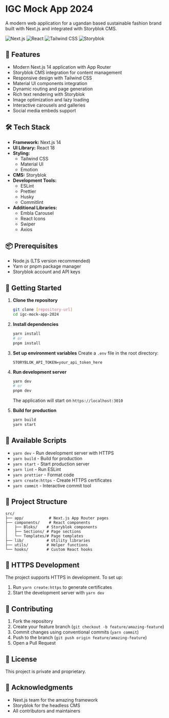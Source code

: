 # IGC Mock App 2024

A modern web application for a ugandan based sustainable fashion brand built with Next.js and integrated with Storyblok CMS.

![Next.js](https://img.shields.io/badge/Next.js-14.2.5-black)
![React](https://img.shields.io/badge/React-18-blue)
![Tailwind CSS](https://img.shields.io/badge/Tailwind%20CSS-3.4.1-38B2AC)
![Storyblok](https://img.shields.io/badge/Storyblok-CMS-09B3AF)

## 🚀 Features

- Modern Next.js 14 application with App Router
- Storyblok CMS integration for content management
- Responsive design with Tailwind CSS
- Material UI components integration
- Dynamic routing and page generation
- Rich text rendering with Storyblok
- Image optimization and lazy loading
- Interactive carousels and galleries
- Social media embeds support

## 🛠️ Tech Stack

- **Framework:** Next.js 14
- **UI Library:** React 18
- **Styling:**
  - Tailwind CSS
  - Material UI
  - Emotion
- **CMS:** Storyblok
- **Development Tools:**
  - ESLint
  - Prettier
  - Husky
  - Commitlint
- **Additional Libraries:**
  - Embla Carousel
  - React Icons
  - Swiper
  - Axios

## 📦 Prerequisites

- Node.js (LTS version recommended)
- Yarn or pnpm package manager
- Storyblok account and API keys

## 🚀 Getting Started

1. **Clone the repository**

   ```bash
   git clone [repository-url]
   cd igc-mock-app-2024
   ```

2. **Install dependencies**

   ```bash
   yarn install
   # or
   pnpm install
   ```

3. **Set up environment variables**
   Create a `.env` file in the root directory:

   ```env
   STORYBLOK_API_TOKEN=your_api_token_here
   ```

4. **Run development server**

   ```bash
   yarn dev
   # or
   pnpm dev
   ```

   The application will start on `https://localhost:3010`

5. **Build for production**
   ```bash
   yarn build
   yarn start
   ```

## 🔧 Available Scripts

- `yarn dev` - Run development server with HTTPS
- `yarn build` - Build for production
- `yarn start` - Start production server
- `yarn lint` - Run ESLint
- `yarn prettier` - Format code
- `yarn create:https` - Create HTTPS certificates
- `yarn commit` - Interactive commit tool

## 📁 Project Structure

```
src/
├── app/           # Next.js App Router pages
├── components/    # React components
│   ├── Bloks/    # Storyblok components
│   ├── Sections/ # Page sections
│   └── Templates/# Page templates
├── lib/          # Utility libraries
├── utils/        # Helper functions
└── hooks/        # Custom React hooks
```

## 🔐 HTTPS Development

The project supports HTTPS in development. To set up:

1. Run `yarn create:https` to generate certificates
2. Start the development server with `yarn dev`

## 🤝 Contributing

1. Fork the repository
2. Create your feature branch (`git checkout -b feature/amazing-feature`)
3. Commit changes using conventional commits (`yarn commit`)
4. Push to the branch (`git push origin feature/amazing-feature`)
5. Open a Pull Request

## 📝 License

This project is private and proprietary.

## 🙏 Acknowledgments

- Next.js team for the amazing framework
- Storyblok for the headless CMS
- All contributors and maintainers
